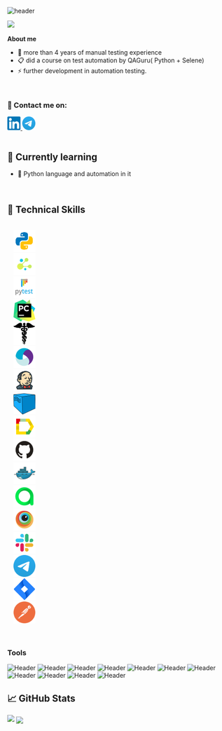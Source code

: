 ![header](https://capsule-render.vercel.app/api?type=waving&color=gradient&customColorList=24&height=200&section=header&text=Hi%20there!&fontAlignY=35&fontSize=60&desc=I'm%20Bohdan%20Obruch&descAlignY=60&descSize=50&animation=twinkling&fontColor=E9E9E9F3&descAlign=60&fontAlign=25)

<p>
  <img src="https://readme-typing-svg.herokuapp.com?color=8B5DDF&font=Lemon&size=33&center=true&vCenter=true&lines=QA+Engineer">
</p>

**About me**


- 💼 more than 4 years of manual testing experience
- 📋 did a course on test automation by QAGuru( Python + Selene)
- ⚡ further development in automation testing.
<br>


### 🤝 Contact me on:

  <div>
  <a href="https://www.linkedin.com/in/bohdan-obruch/">
    <img width="6%" src="images/logo/linkedin.svg" alt="LinkedIn"/>
  </a>
  <a href="https://t.me/BohdanO1">
    <img width="6%" src="images/logo/telegram.svg" alt="Telegram"/>
  </a>
</div>
<br>

## 🌱 Currently learning

- 📌 Python language and automation in it
<br>

## 💼 Technical Skills

<p  align="left">
<code>
  <img src="images/logo/python.svg" width="50" height="50"  alt="Python"/>
  <img src="images/logo/selene.png" width="50" height="50"  alt="Selene"/>
  <img src="images/logo/pytest.png" width="50" height="50"  alt="Pytest"/>
  <img src="images/logo/pycharm.png" width="50" height="50"  alt="PyCharm"/>
  <img src="images/logo/request.png" width="50" height="50"  alt="Requests"/>
  <img src="images/logo/appium.svg" width="50" height="50"  alt="Appium"/>
  <img src="images/logo/jenkins.png" width="50" height="50"  alt="Jenkins"/>
  <img src="images/logo/selenoid.png" width="50" height="50"  alt="Selenoid"/>
  <img src="images/logo/Allure.svg" width="50" height="50"  alt="Allure"/>
  <img src="images/logo/GitHub.svg" width="50" height="50"  alt="GitHub"/>
  <img src="images/logo/docker.svg" width="50" height="50"  alt="Docker"/>
  <img src="images/logo/Allure_TO.svg" width="50" height="50"  alt="Allure TestOps"/>
  <img src="images/logo/browserstack.svg" width="50" height="50"  alt="Browserstack"/>
  <img src="images/logo/slack.svg" width="50" height="50"  alt="Slack"/>
  <img src="images/logo/telegram.svg" width="50" height="50"  alt="Telegram"/>
  <img src="images/logo/jira.svg" width="50" height="50"  alt="Jira"/>
  <img src="images/logo/postman.png" width="50" height="50"  alt="Postman"/>
</code>
</p>
<br>

### Tools
![Header](https://img.shields.io/badge/Jira-090909?style=for-the-badge&logo=jira&logoColor=136be1)
![Header](https://img.shields.io/badge/Postman-090909?style=for-the-badge&logo=postman&logoColor=f76935)
![Header](https://img.shields.io/badge/Swagger-090909?style=for-the-badge&logo=swagger&logoColor=7ede2b)
![Header](https://img.shields.io/badge/Github-090909?style=for-the-badge&logo=github&logoColor=8cc4d7)
![Header](https://img.shields.io/badge/Figma-090909?style=for-the-badge&logo=figma&logoColor=7d5fa6)
![Header](https://img.shields.io/badge/Jenkins-090909?style=for-the-badge&logo=jenkins&logoColor=f7f7f7)
![Header](https://img.shields.io/badge/MySQL-090909?style=for-the-badge&logo=mysql&logoColor=00618a)
![Header](https://img.shields.io/badge/DevTools-090909?style=for-the-badge&logo=googlechrome&logoColor=2674f2)
![Header](https://img.shields.io/badge/Android_Studio-090909?style=for-the-badge&logo=androidstudio&logoColor=3ad07d)
![Header](https://img.shields.io/badge/Fiddler-090909?style=for-the-badge&logo=fiddler&logoColor=8cc4d7)
![Header](https://img.shields.io/badge/CharlesProxy-090909?style=for-the-badge&logo=charlesproxy&logoColor=8cc4d7)
<br>

## 📈 GitHub Stats 

![](https://github-readme-stats.vercel.app/api?username=BohdanObruch&show_icons=true&theme=radical)
<a><img align="center" src="https://github-readme-stats.vercel.app/api/top-langs/?username=BohdanObruch&layout=compact&theme=radical&hide_border=false" /></a>



